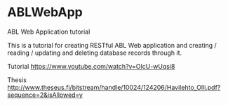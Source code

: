# ABLWebApp
ABL Web Application tutorial

This is a tutorial for creating RESTful ABL Web application and creating / reading / updating and deleting database records through it.

Tutorial
https://www.youtube.com/watch?v=OlcU-wUqsi8

Thesis
http://www.theseus.fi/bitstream/handle/10024/124206/Havilehto_Olli.pdf?sequence=2&isAllowed=y

